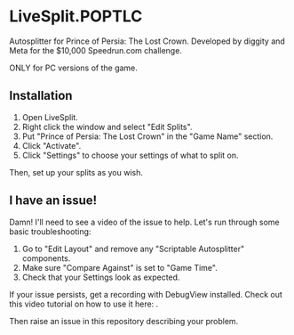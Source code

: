 # LiveSplit.POPTLC

Autosplitter for Prince of Persia: The Lost Crown. Developed by diggity and Meta for the $10,000 Speedrun.com challenge.

ONLY for PC versions of the game. 

## Installation

1. Open LiveSplit.
2. Right click the window and select "Edit Splits".
3. Put "Prince of Persia: The Lost Crown" in the "Game Name" section.
4. Click "Activate".
5. Click "Settings" to choose your settings of what to split on.

Then, set up your splits as you wish. 

## I have an issue! 

Damn! I'll need to see a video of the issue to help. Let's run through some basic troubleshooting:
1. Go to "Edit Layout" and remove any "Scriptable Autosplitter" components.
2. Make sure "Compare Against" is set to "Game Time".
3. Check that your Settings look as expected.

If your issue persists, get a recording with DebugView installed. Check out this video tutorial on how to use it here: <link>.

Then raise an issue in this repository describing your problem.
